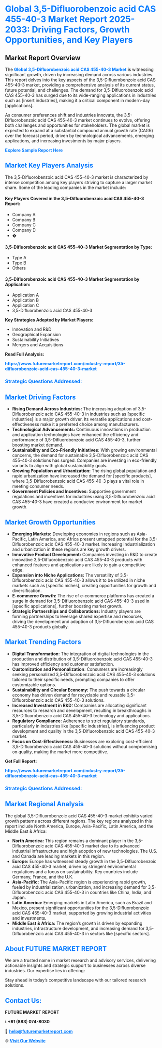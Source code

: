 <h1 style="color: #007BFF;">Global 3,5-Difluorobenzoic acid CAS 455-40-3 Market Report 2025-2033: Driving Factors, Growth Opportunities, and Key Players</h1>

<section id="overview">
<h2>Market Report Overview</h2>
<p>The <a href="https://www.futuremarketreport.com/industry-report/35-difluorobenzoic-acid-cas-455-40-3-market" style="color: #007BFF; text-decoration: none;"><strong>Global 3,5-Difluorobenzoic acid CAS 455-40-3 Market</strong></a> is witnessing significant growth, driven by increasing demand across various industries. This report delves into the key aspects of the 3,5-Difluorobenzoic acid CAS 455-40-3 market, providing a comprehensive analysis of its current status, future potential, and challenges. The demand for 3,5-Difluorobenzoic acid CAS 455-40-3 has surged due to its wide-ranging applications in industries such as [insert industries], making it a critical component in modern-day [applications].</p>
<p>As consumer preferences shift and industries innovate, the 3,5-Difluorobenzoic acid CAS 455-40-3 market continues to evolve, offering both challenges and opportunities for stakeholders. The global market is expected to expand at a substantial compound annual growth rate (CAGR) over the forecast period, driven by technological advancements, emerging applications, and increasing investments by major players.</p>
</section>

<section id="overview">
<p><a href="https://www.futuremarketreport.com/request-sample/reportId=111327" style="color: #007BFF; text-decoration: none;"><strong>Explore Sample Report Here</strong></a></p>
</section>

<section id="key-players">
<h2 style="color: #007BFF;">Market Key Players Analysis</h2>
<p>The 3,5-Difluorobenzoic acid CAS 455-40-3 market is characterized by intense competition among key players striving to capture a larger market share. Some of the leading companies in the market include:</p>
<h4>Key Players Covered in the 3,5-Difluorobenzoic acid CAS 455-40-3 Report:</h4>
<ul><li>Company A</li><li>Company B</li><li>Company C</li><li>Company D</li><li>�</li></ul>
<h4>3,5-Difluorobenzoic acid CAS 455-40-3 Market Segmentation by Type:</h4>
<ul><li>Type A</li><li>Type B</li><li>Others</li></ul>

<h4>3,5-Difluorobenzoic acid CAS 455-40-3 Market Segmentation by Application:</h4>
<ul><li>Application A</li><li>Application B</li><li>Application C</li><li>3,5-Difluorobenzoic acid CAS 455-40-3</li></ul>
<p><strong>Key Strategies Adopted by Market Players:</strong></p>
<ul>
<li>Innovation and R&D</li>
<li>Geographical Expansion</li>
<li>Sustainability Initiatives</li>
<li>Mergers and Acquisitions</li>
</ul>
</section>

<section>
<p><strong>Read Full Analysis: </strong></p><a href="https://www.futuremarketreport.com/industry-report/35-difluorobenzoic-acid-cas-455-40-3-market" style="color: #007BFF; text-decoration: none;"><strong>https://www.futuremarketreport.com/industry-report/35-difluorobenzoic-acid-cas-455-40-3-market</strong></a>
<h3 style="color: #007BFF;">Strategic Questions Addressed:</h3>
</section>

<section id="driving-factors">
<h2 style="color: #007BFF;">Market Driving Factors</h2>
<ul>
<li><strong>Rising Demand Across Industries:</strong> The increasing adoption of 3,5-Difluorobenzoic acid CAS 455-40-3 in industries such as [specific industries] is a major growth driver. Its versatile applications and cost-effectiveness make it a preferred choice among manufacturers.</li>
<li><strong>Technological Advancements:</strong> Continuous innovations in production and application technologies have enhanced the efficiency and performance of 3,5-Difluorobenzoic acid CAS 455-40-3, further boosting market demand.</li>
<li><strong>Sustainability and Eco-Friendly Initiatives:</strong> With growing environmental concerns, the demand for sustainable 3,5-Difluorobenzoic acid CAS 455-40-3 solutions has surged. Companies are investing in eco-friendly variants to align with global sustainability goals.</li>
<li><strong>Growing Population and Urbanization:</strong> The rising global population and rapid urbanization have increased the demand for [specific products], where 3,5-Difluorobenzoic acid CAS 455-40-3 plays a vital role in meeting consumer needs.</li>
<li><strong>Government Policies and Incentives:</strong> Supportive government regulations and incentives for industries using 3,5-Difluorobenzoic acid CAS 455-40-3 have created a conducive environment for market growth.</li>
</ul>
</section>

<section id="growth-opportunities">
<h2 style="color: #007BFF;">Market Growth Opportunities</h2>
<ul>
<li><strong>Emerging Markets:</strong> Developing economies in regions such as Asia-Pacific, Latin America, and Africa present untapped potential for the 3,5-Difluorobenzoic acid CAS 455-40-3 market. Increasing industrialization and urbanization in these regions are key growth drivers.</li>
<li><strong>Innovative Product Development:</strong> Companies investing in R&D to create innovative 3,5-Difluorobenzoic acid CAS 455-40-3 products with enhanced features and applications are likely to gain a competitive edge.</li>
<li><strong>Expansion into Niche Applications:</strong> The versatility of 3,5-Difluorobenzoic acid CAS 455-40-3 allows it to be utilized in niche markets such as [specific niches], creating opportunities for growth and diversification.</li>
<li><strong>E-commerce Growth:</strong> The rise of e-commerce platforms has created a surge in demand for 3,5-Difluorobenzoic acid CAS 455-40-3 used in [specific applications], further boosting market growth.</li>
<li><strong>Strategic Partnerships and Collaborations:</strong> Industry players are forming partnerships to leverage shared expertise and resources, driving the development and adoption of 3,5-Difluorobenzoic acid CAS 455-40-3 products globally.</li>
</ul>
</section>

<section id="trending-factors">
<h2 style="color: #007BFF;">Market Trending Factors</h2>
<ul>
<li><strong>Digital Transformation:</strong> The integration of digital technologies in the production and distribution of 3,5-Difluorobenzoic acid CAS 455-40-3 has improved efficiency and customer satisfaction.</li>
<li><strong>Customization and Personalization:</strong> Consumers are increasingly seeking personalized 3,5-Difluorobenzoic acid CAS 455-40-3 solutions tailored to their specific needs, prompting companies to offer customizable options.</li>
<li><strong>Sustainability and Circular Economy:</strong> The push towards a circular economy has driven demand for recyclable and reusable 3,5-Difluorobenzoic acid CAS 455-40-3 solutions.</li>
<li><strong>Increased Investment in R&D:</strong> Companies are allocating significant resources to research and development, resulting in breakthroughs in 3,5-Difluorobenzoic acid CAS 455-40-3 technology and applications.</li>
<li><strong>Regulatory Compliance:</strong> Adherence to strict regulatory standards, particularly in industries like [specific industries], is influencing product development and quality in the 3,5-Difluorobenzoic acid CAS 455-40-3 market.</li>
<li><strong>Focus on Cost-Effectiveness:</strong> Businesses are exploring cost-efficient 3,5-Difluorobenzoic acid CAS 455-40-3 solutions without compromising on quality, making the market more competitive.</li>
</ul>
</section>

<section>
<p><strong>Get Full Report: </strong></p><a href="https://www.futuremarketreport.com/industry-report/35-difluorobenzoic-acid-cas-455-40-3-market" style="color: #007BFF; text-decoration: none;"><strong>https://www.futuremarketreport.com/industry-report/35-difluorobenzoic-acid-cas-455-40-3-market</strong></a>
<h3 style="color: #007BFF;">Strategic Questions Addressed:</h3>
</section>


<section id="regional-analysis">
<h2 style="color: #007BFF;">Market Regional Analysis</h2>
<p>The global 3,5-Difluorobenzoic acid CAS 455-40-3 market exhibits varied growth patterns across different regions. The key regions analyzed in this report include North America, Europe, Asia-Pacific, Latin America, and the Middle East & Africa:</p>
<ul>
<li><strong>North America:</strong> This region remains a dominant player in the 3,5-Difluorobenzoic acid CAS 455-40-3 market due to its advanced industrial infrastructure and high adoption of new technologies. The U.S. and Canada are leading markets in this region.</li>
<li><strong>Europe:</strong> Europe has witnessed steady growth in the 3,5-Difluorobenzoic acid CAS 455-40-3 market, driven by stringent environmental regulations and a focus on sustainability. Key countries include Germany, France, and the U.K.</li>
<li><strong>Asia-Pacific:</strong> The Asia-Pacific region is experiencing rapid growth, fueled by industrialization, urbanization, and increasing demand for 3,5-Difluorobenzoic acid CAS 455-40-3 in countries like China, India, and Japan.</li>
<li><strong>Latin America:</strong> Emerging markets in Latin America, such as Brazil and Mexico, present significant opportunities for the 3,5-Difluorobenzoic acid CAS 455-40-3 market, supported by growing industrial activities and investments.</li>
<li><strong>Middle East & Africa:</strong> The region’s growth is driven by expanding industries, infrastructure development, and increasing demand for 3,5-Difluorobenzoic acid CAS 455-40-3 in sectors like [specific sectors].</li>
</ul>
</section>

<footer>
<h2 style="color: #007BFF;">About FUTURE MARKET REPORT</h2>
<p>We are a trusted name in market research and advisory services, delivering actionable insights and strategic support to businesses across diverse industries. Our expertise lies in offering:</p>

<p>Stay ahead in today’s competitive landscape with our tailored research solutions.</p>

<h2 style="color: #007BFF;">Contact Us:</h2>
<p><strong>FUTURE MARKET REPORT</strong></p>
<p>📞 <strong>+91 (883) 074-8030</strong></p>
<p>📧 <strong><a href="mailto:help@futuremarketreport.com" style="color: #007BFF;">help@futuremarketreport.com</a></strong></p>
<p>🌐 <strong><a href="https://www.futuremarketreport.com/" style="color: #007BFF;">Visit Our Website</a></strong></p>
</footer>